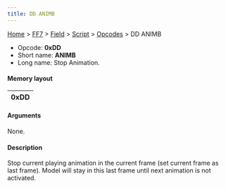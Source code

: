 ```yaml
---
title: DD ANIMB
---
```


[Home](Main%20Page.md) > [FF7](FF7.md) > [Field](FF7/Field.md) > [Script](FF7/Field/Script.md) > [Opcodes](FF7/Field/Script/Opcodes.md) > DD ANIMB

-   Opcode: **0xDD**
-   Short name: **ANIMB**
-   Long name: Stop Animation.

#### Memory layout

| 0xDD |
|------|

#### Arguments

None.

#### Description

Stop current playing animation in the current frame (set current frame
as last frame). Model will stay in this last frame until next animation
is not activated.
